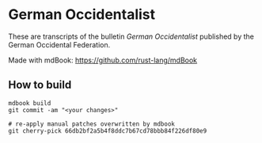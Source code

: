 # German Occidentalist
These are transcripts of the bulletin *German Occidentalist* published by the German Occidental Federation.

Made with mdBook: https://github.com/rust-lang/mdBook

## How to build
```
mdbook build
git commit -am "<your changes>"

# re-apply manual patches overwritten by mdbook
git cherry-pick 66db2bf2a5b4f8ddc7b67cd78bbb84f226df80e9
```
